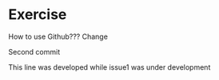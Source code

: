 # Exercise
How to use Github???
Change

Second commit

This line was developed while issue1 was under development
